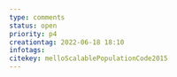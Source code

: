 ```yaml
---
type: comments
status: open
priority: p4
creationtag: 2022-06-18 18:10
infotags:
citekey: melloScalablePopulationCode2015
---
```

